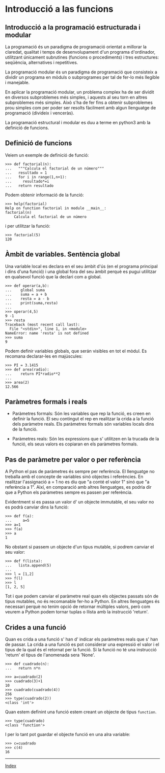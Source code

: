 # Introducció a las funcions

## Introducció a la programació estructurada i modular

La programació és un paradigma de programació orientat a millorar la claredat, qualitat i temps de desenvolupament d'un programa d'ordinador, utilitzant únicament subrutines (funcions o procediments) i tres estructures: seqüència, alternatives i repetitives. 

La programació modular és un paradigma de programació que consisteix a dividir un programa en mòduls o subprogrames per tal de fer-lo més llegible i manejable.

En aplicar la programació modular, un problema complex ha de ser dividit en diversos subproblemes més simples, i aquests al seu torn en altres subproblemes més simples. Això s'ha de fer fins a obtenir subproblemes prou simples com per poder ser resolts fàcilment amb algun llenguatge de programació (divideix i venceràs).

La programació estructural i modular es duu a terme en python3 amb la definició de funcions.


## Definició de funcions

Veiem un exemple de definició de funció:

	>>> def factorial(n):
	...   """Calcula el factorial de un número"""
	...   resultado = 1
	...   for i in range(1,n+1):
	...     resultado*=i
	...   return resultado

Podem obtenir informació de la funció:

	>>> help(factorial)
	Help on function factorial in module __main__:
	factorial(n)
    	Calcula el factorial de un número

i per utilitzar la funció:

	>>> factorial(5)
	120

## Àmbit de variables. Sentència global

Una variable local es declara en el seu àmbit d'ús (en el programa principal i dins d'una funció) i una global fora del seu àmbit perquè es pugui utilitzar en qualsevol funció que la declari com a global.

	>>> def operar(a,b):
	...    global suma
	...    suma = a + b
	...    resta = a - b
	...    print(suma,resta)
	... 
	>>> operar(4,5)
	9 -1
	>>> resta
	Traceback (most recent call last):
	  File "<stdin>", line 1, in <module>
	NameError: name 'resta' is not defined
	>>> suma
	9

Podem definir variables globals, que serán visibles en tot el mòdul. Es recomana declarar-les en majúscules:

	>>> PI = 3.1415
	>>> def area(radio):
	...    return PI*radio**2
	... 
	>>> area(2)
	12.566


## Paràmetres formals i reals

* Paràmetres formals: Són les variables que rep la funció, es creen en definir la funció. El seu contingut el rep en realitzar la crida a la funció dels paràmetre reals. Els paràmetres formals són variables locals dins de la funció.

* Paràmetres reals: Són les expressions que s' utilitzen en la trucada de la funció, els seus valors es copiaran en els paràmetres formals.


## Pas de paràmetre per valor o per referència

A Python el pas de paràmetres és sempre per referència. El llenguatge no treballa amb el concepte de variables sinó objectes i referències. En realitzar l'assignació a = 1 no es diu que "a conté el valor 1" sinó que "a referència a 1". Així, en comparació amb altres llenguatges, es podria dir que a Python els paràmetres sempre es passen per referència.

Evidentment si es passa un valor d' un objecte immutable, el seu valor no es podrà canviar dins la funció:


	>>> def f(a):
	...     a=5
	>>> a=1
	>>> f(a)
	>>> a
	1

No obstant si passem un objecte d'un tipus mutable, si podrem canviar el seu valor:

	>>> def f(lista):
	...   lista.append(5)
	... 
	>>> l = [1,2]
	>>> f(l)
	>>> l
	[1, 2, 5]

Tot i que podem canviar el paràmetre real quan els objectes passats són de tipus mutables, no és recomanable fer-ho a Python. En altres llenguatges és necessari perquè no tenim opció de retornar múltiples valors, però com veurem a Python podem tornar tuplas o llista amb la instrucció 'return'.

## Crides a una funció

Quan es crida a una funció s' han d' indicar els paràmetres reals que s' han de passar. La crida a una funció es pot considerar una expressió el valor i el tipus de la qual és el retornat per la funció. Si la funció no té una instrucció 'return' el tipus de l'anomenada sera 'None'.


	>>> def cuadrado(n):
	...   return n*n
	
	>>> a=cuadrado(2)
	>>> cuadrado(3)+1
	10
	>>> cuadrado(cuadrado(4))
	256
	>>> type(cuadrado(2))
	<class 'int'>

Quan estem definint una funció estem creant un objecte de tipus `function`.

	>>> type(cuadrado)
	<class 'function'>

I per lo tant pot guardar el objecte funció en una alra variable:

	>>> c=cuadrado
	>>> c(4)
	16

***
[Index](../../../README.md)
